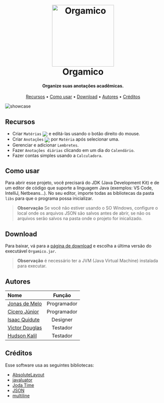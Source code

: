 <h1 align="center">
  <br>
  <a href="https://github.com/DJJJonas/orgamico"><img src="./src/com/rainsoft/images/icon.png" alt="Orgamico" width="200"></a>
  <br>
  Orgamico
  <br>
</h1>

<h4 align="center">Organize suas anotações acadêmicas.</h4>

<p align="center">
  <a href="#recursos">Recursos</a> •
  <a href="#como-usar">Como usar</a> •
  <a href="#download">Download</a> •
  <a href="#autores">Autores</a> •
  <a href="#créditos">Créditos</a>
</p>

![showcase](https://github.com/DJJJonas/Orgamico/assets/48167880/30901c10-1994-48f5-807e-7b5ceba54927)

## Recursos

- Criar `Matérias` <img src="./src/com/rainsoft/images/materia.png" align="center"> e editá-las usando o botão direito do mouse.
- Criar `Anotações` <img src="./src/com/rainsoft/images/notas.png" align="center"> por `Matéria` após selecionar uma.
- Gerenciar e adicionar `Lembretes`.
- Fazer `Anotações diárias` clicando em um dia do `Calendário`.
- Fazer contas simples usando a `Calculadora`.

## Como usar

Para abrir esse projeto, você precisará do JDK (Java Development Kit) e de um editor de código que suporte a linguagem Java (exemplos: VS Code, IntelliJ, Netbeans...). No seu editor, importe todas as bibliotecas da pasta `libs` para que o programa possa inicializar.

> **Observação**
> Se você não estiver usando o SO Windows, configure o local onde os arquivos JSON são salvos antes de abrir, se não os arquivos serão salvos na pasta onde o projeto for inicalizado.

## Download

Para baixar, vá para a [página de download](https://github.com/DJJJonas/Orgamico/releases/tag/v1.0.0) e escolha a última versão do executável `Orgamico.jar`.

> **Observação**
> é necessário ter a JVM (Java Virtual Machine) instalada para executar.

## Autores

| Nome                                                |   Função    |
| :-------------------------------------------------- | :---------: |
| [Jonas de Melo](https://github.com/DJJJonas)        | Programador |
| [Cicero Júnior](https://github.com/CiceroJunior777) | Programador |
| [Isaac Quidute](https://github.com/Atzac)           |  Designer   |
| [Victor Douglas](https://github.com/vixtordoug)     |  Testador   |
| [Hudson Kalil](https://github.com/kalil121)         |  Testador   |

## Créditos

Esse software usa as seguintes bibliotecas:

- [AbsoluteLayout](https://mvnrepository.com/artifact/org.netbeans.external/AbsoluteLayout/RELEASE126)
- [javaluator](https://github.com/fathzer/javaluator)
- [Joda Time](https://www.joda.org/joda-time/)
- [JSON](https://mvnrepository.com/artifact/org.json/json/20200518)
- [multiline](https://github.com/sasjo/multiline)
